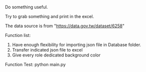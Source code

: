 Do something useful.

Try to grab something and print in the excel.

The data source is from "https://data.gov.tw/dataset/6258"

Function list:
1. Have enough flexibility for importing json file in Database folder.
2. Transfer indicated json file to excel
3. Give every role dedicated background color


Function Test:
python main.py